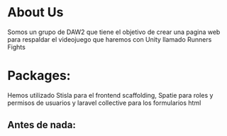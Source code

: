 # About Us

Somos un grupo de DAW2 que tiene el objetivo de crear una pagina web para respaldar el videojuego que haremos con Unity llamado Runners Fights


# Packages:

Hemos utilizado Stisla para el frontend scaffolding, Spatie para roles y permisos de usuarios y laravel collective para los formularios html

## Antes de nada:
